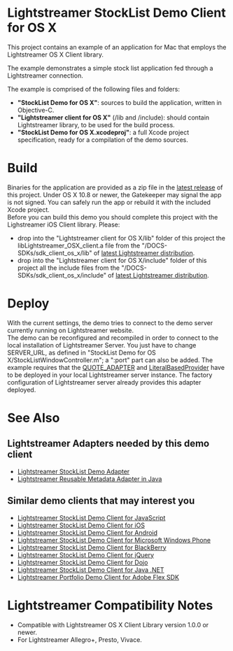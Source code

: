 # Lightstreamer StockList Demo Client for OS X #

This project contains an example of an application for Mac that employs the Lightstreamer OS X Client library.

The example demonstrates a simple stock list application fed through a Lightstreamer connection.
<br>

The example is comprised of the following files and folders:
- <b>"StockList Demo for OS X"</b>: sources to build the application, written in Objective-C.
- <b>"Lightstreamer client for OS X"</b> (/lib and /include): should contain Lightstreamer library, to be used for the build process.
- <b>"StockList Demo for OS X.xcodeproj"</b>: a full Xcode project specification, ready for a compilation of the demo sources.

# Build #

Binaries for the application are provided as a zip file in the [latest release](https://github.com/Weswit/Lightstreamer-example-StockList-client-osx/releases) of this project. Under OS X 10.8 or newer, the Gatekeeper may signal the app is not signed. You can safely run the app or rebuild it with the included Xcode project.
<br>
Before you can build this demo you should complete this project with the Lighstreamer iOS Client library. Please:
* drop into the "Lightstreamer client for OS X/lib" folder of this project the libLightstreamer_OSX_client.a file from the "/DOCS-SDKs/sdk_client_os_x/lib" of [latest Lightstreamer distribution](http://www.lightstreamer.com/download).
* drop into the "Lightstreamer client for OS X/include" folder of this project all the include files from the "/DOCS-SDKs/sdk_client_os_x/include" of [latest Lightstreamer distribution](http://www.lightstreamer.com/download).

# Deploy #

With the current settings, the demo tries to connect to the demo server currently running on Lightstreamer website.<br>
The demo can be reconfigured and recompiled in order to connect to the local installation of Lightstreamer Server. You just have to change SERVER_URL, as defined in "StockList Demo for OS X/StockListWindowController.m"; a ":port" part can also be added.
The example requires that the [QUOTE_ADAPTER](https://github.com/Weswit/Lightstreamer-example-Stocklist-adapter-java) and [LiteralBasedProvider](https://github.com/Weswit/Lightstreamer-example-ReusableMetadata-adapter-java) have to be deployed in your local Lightstreamer server instance. The factory configuration of Lightstreamer server already provides this adapter deployed.<br>

# See Also #

## Lightstreamer Adapters needed by this demo client ##

* [Lightstreamer StockList Demo Adapter](https://github.com/Weswit/Lightstreamer-example-Stocklist-adapter-java)
* [Lightstreamer Reusable Metadata Adapter in Java](https://github.com/Weswit/Lightstreamer-example-ReusableMetadata-adapter-java)

## Similar demo clients that may interest you ##

* [Lightstreamer StockList Demo Client for JavaScript](https://github.com/Weswit/Lightstreamer-example-Stocklist-client-javascript)
* [Lightstreamer StockList Demo Client for iOS](https://github.com/Weswit/Lightstreamer-example-StockList-client-ios)
* [Lightstreamer StockList Demo Client for Android](https://github.com/Weswit/Lightstreamer-example-StockList-client-android)
* [Lightstreamer StockList Demo Client for Microsoft Windows Phone](https://github.com/Weswit/Lightstreamer-example-StockList-client-winphone)
* [Lightstreamer StockList Demo Client for BlackBerry](https://github.com/Weswit/Lightstreamer-example-StockList-client-blackberry)
* [Lightstreamer StockList Demo Client for jQuery](https://github.com/Weswit/Lightstreamer-example-StockList-client-jquery)
* [Lightstreamer StockList Demo Client for Dojo](https://github.com/Weswit/Lightstreamer-example-StockList-client-dojo)
* [Lightstreamer StockList Demo Client for Java .NET](https://github.com/Weswit/Lightstreamer-example-StockList-client-dotnet)
* [Lightstreamer Portfolio Demo Client for Adobe Flex SDK](https://github.com/Weswit/Lightstreamer-example-Portfolio-client-flex)

# Lightstreamer Compatibility Notes #

- Compatible with Lightstreamer OS X Client Library version 1.0.0 or newer.
- For Lightstreamer Allegro+, Presto, Vivace.
